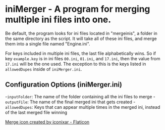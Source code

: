 # iniMerger - A program for merging multiple ini files into one.

Be default, the program looks for ini files located in "mergeinis", a folder in the same directory as the script. It will take all of these ini files, and merge them into a single file named "Engine.ini".

For keys included in multiple ini files, the last file alphabetically wins. So if key `example.key` is in ini files `00.ini`, `01.ini`, and `17.ini`, then the value from `17.ini` will be the one used. The exception to this is the keys listed in `allowedDupes` inside of `iniMerger.ini`.

## Configuration Options (iniMerger.ini)
-`inputFolder`: The name of the folder containing all the ini files to merge
-`outputFile`: The name of the final merged ini that gets created
-`allowedDupes`: Keys that can appear multiple times in the merged ini, instead of the last merged file winning

[Merge icon created by iconixar - Flaticon](https://www.flaticon.com/free-icons/merge)
